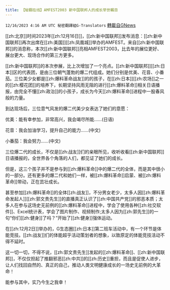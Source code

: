 ```yaml
---
title: 【秘翻在线】AMFEST2003 新中国联邦人的成长举世瞩目
---
```

`12/16/2023 4:16 AM UTC 秘密翻譯組G-Translators` [轉載自GNews](https://gnews.org/articles/2115836)

[[zh:北京]]时间2023年[[zh:12月16日]]，[[zh:新中国联邦]]发布消息：[[zh:新中国联邦]]再次出席在[[zh:美国]][[zh:凤凰城]]举办的AMFEST。来自[[zh:新中国联邦]]的消息称，本次[[zh:新中国联邦]]亮相AMFEST2003，比去年的展位更好、展台更大、现场合作的第三方更多。

[[zh:新中国联邦]]的本次参展，比上次增加了一个亮点。[[zh:新中国联邦]][[zh:日本]]区的代表团，是由三位朝气蓬勃的爆二代组成。她们分别是优美、花音、小番茄。三位美少女都是[[zh:爆料革命战友]]的的孩子，在[[zh:日本]][[zh:农场]]之一的[[zh:樱花团]]的培养下，长期坚持风雨无阻的进行[[zh:爆料革命]]相关日语播报，由完全不懂[[zh:政治]]的小孩子，成长为今天[[zh:爆料革命]]进程中一股春风般的力量。

到达现场后，三位意气风发的爆二代美少女表达了她们的意愿：

优美：能有幸参加，非常高兴，我会竭尽所能……(日语)

花音：我会加油学习，提升自己的能力……(中文)

小番茄：我会努力……(中文)

三位爆二代的成长，不仅是[[zh:战友]]们的亲眼所见，收听收看[[zh:新中国联邦]]日语播报的，全世界各个角落的人们，都见证了她们的成长。

但是，这三个孩子并不是参与到[[zh:爆料革命]]中的爆二代的全体，而是其中很小的一部分。还有更多的爆二代和她们一样，被[[zh:爆料革命]]启蒙、被[[zh:爆料革命]]带动，正在茁壮成长。

甚至参加[[zh:爆料革命]]的全体[[zh:战友]]，不分男女老少，太多人因[[zh:爆料革命发起人]][[zh:郭文贵先生]]的直播真正认识了[[zh:中国共产党]]的邪恶本质；太多人在参与这场史无前例的[[zh:爆料革命]]进程中，学会了使用各种[[zh:社交软件]]、Excel统计表，学会了图片制作、视频制作;太多人因为[[zh:郭先生]]的一句“你们[[zh:健身]]了吗？”开始了[[zh:健身]]强体运动。

在[[zh:12月2日]]举办的，G生态圈[[zh:日本]]第二班车活动中，有一个环节是体能竞技。[[zh:战友]]们的体能超乎活动策划者的想象，以致原定的体能竞技活动不得不延时。

这一切一切，不得不说，[[zh:郭文贵先生]]发起的[[zh:爆料革命]]、[[zh:新中国联邦]]，不仅仅担起了推翻邪恶[[zh:中共]]的[[zh:历史]]重担，而且是促使人进步，让人们找回自然的、真正的自己，推动人类文明健康成长的一场史无前例的大革命！

能参与其中，实乃今生之我幸！
